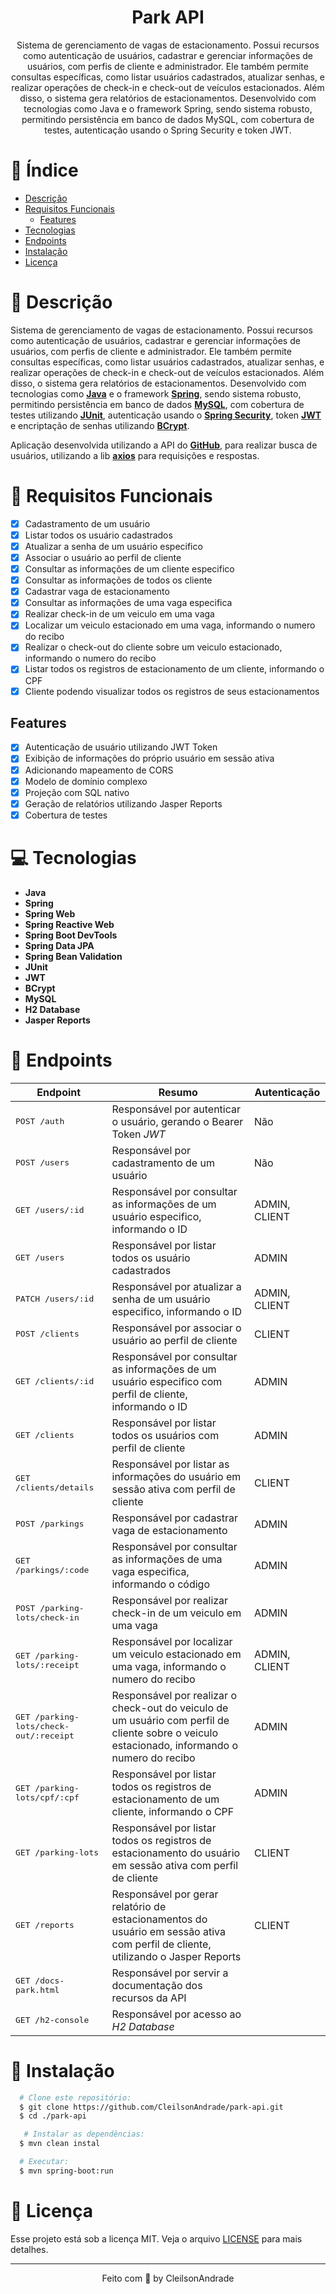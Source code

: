 <div align="center">
  <h1>Park API</h1>
  <p>Sistema de gerenciamento de vagas de estacionamento. Possui recursos como autenticação de usuários, cadastrar e gerenciar informações de usuários, com perfis de cliente e administrador. Ele também permite consultas específicas, como listar usuários cadastrados, atualizar senhas, e realizar operações de check-in e check-out de veículos estacionados. Além disso, o sistema gera relatórios de estacionamentos. Desenvolvido com tecnologias como Java e o framework Spring, sendo sistema robusto, permitindo persistência em banco de dados MySQL, com cobertura de testes, autenticação usando o Spring Security e token JWT.</p>
</div>

# 📒 Índice
* [Descrição](#descrição)
* [Requisitos Funcionais](#requisitos)
  * [Features](#features)
* [Tecnologias](#tecnologias)
* [Endpoints](#endpoints)
* [Instalação](#instalação)
* [Licença](#licença)

# 📃 <span id="descrição">Descrição</span>
Sistema de gerenciamento de vagas de estacionamento. Possui recursos como autenticação de usuários, cadastrar e gerenciar informações de usuários, com perfis de cliente e administrador. Ele também permite consultas específicas, como listar usuários cadastrados, atualizar senhas, e realizar operações de check-in e check-out de veículos estacionados. Além disso, o sistema gera relatórios de estacionamentos. Desenvolvido com tecnologias como [**Java**](https://www.java.com/) e o framework [**Spring**](https://spring.io/), sendo sistema robusto, permitindo persistência em banco de dados [**MySQL**](https://www.mysql.com/), com cobertura de testes utilizando [**JUnit**](https://junit.org/junit5/), autenticação usando o [**Spring Security**](https://spring.io/projects/spring-security), token [**JWT**](https://jwt.io/) e encriptação de senhas utilizando [**BCrypt**](https://en.wikipedia.org/wiki/Bcrypt).

Aplicação desenvolvida utilizando a API do [**GitHub**](https://docs.github.com/pt/rest/guides/getting-started-with-the-rest-api), para realizar busca de usuários, utilizando a lib [**axios**](https://github.com/axios/axios) para requisições e respostas.

# 📌 <span id="requisitos">Requisitos Funcionais</span>
- [x] Cadastramento de um usuário<br>
- [x] Listar todos os usuário cadastrados<br>
- [x] Atualizar a senha de um usuário especifico<br>
- [x] Associar o usuário ao perfil de cliente<br>
- [x] Consultar as informações de um cliente especifico<br>
- [x] Consultar as informações de todos os cliente<br>
- [x] Cadastrar vaga de estacionamento<br>
- [x] Consultar as informações de uma vaga especifica<br>
- [x] Realizar check-in de um veiculo em uma vaga<br>
- [x] Localizar um veiculo estacionado em uma vaga, informando o numero do recibo<br>
- [x] Realizar o check-out do cliente sobre um veiculo estacionado, informando o numero do recibo<br>
- [x] Listar todos os registros de estacionamento de um cliente, informando o CPF<br>
- [x] Cliente podendo visualizar todos os registros de seus estacionamentos<br>

## Features
- [x] Autenticação de usuário utilizando JWT Token<br>
- [x] Exibição de informações do próprio usuário em sessão ativa<br>
- [x] Adicionando mapeamento de CORS<br>
- [x] Modelo de domínio complexo<br>
- [x] Projeção com SQL nativo<br>
- [x] Geração de relatórios utilizando Jasper Reports<br>
- [x] Cobertura de testes<br>

# 💻 <span id="tecnologias">Tecnologias</span>
- **Java**
- **Spring**
- **Spring Web**
- **Spring Reactive Web**
- **Spring Boot DevTools**
- **Spring Data JPA**
- **Spring Bean Validation**
- **JUnit**
- **JWT**
- **BCrypt**
- **MySQL**
- **H2 Database**
- **Jasper Reports**

# 📍 <span id="endpoints">Endpoints</span>
| Endpoint               | Resumo                                          | Autenticação
|----------------------|-----------------------------------------------------|----------------------
| <kbd>POST /auth </kbd> | Responsável por autenticar o usuário, gerando o Bearer Token *JWT* | Não
| <kbd>POST /users </kbd> | Responsável por cadastramento de um usuário | Não
| <kbd>GET /users/:id </kbd> | Responsável por consultar as informações de um usuário especifico, informando o ID | ADMIN, CLIENT
| <kbd>GET /users </kbd> | Responsável por listar todos os usuário cadastrados | ADMIN
| <kbd>PATCH /users/:id </kbd> | Responsável por atualizar a senha de um usuário especifico, informando o ID | ADMIN, CLIENT
| <kbd>POST /clients </kbd> | Responsável por associar o usuário ao perfil de cliente | CLIENT
| <kbd>GET /clients/:id </kbd> | Responsável por consultar as informações de um usuário especifico com perfil de cliente, informando o ID | ADMIN
| <kbd>GET /clients </kbd> | Responsável por listar todos os usuários com perfil de cliente | ADMIN
| <kbd>GET /clients/details </kbd> | Responsável por listar as informações do usuário em sessão ativa com perfil de cliente | CLIENT
| <kbd>POST /parkings </kbd> | Responsável por cadastrar vaga de estacionamento | ADMIN
| <kbd>GET /parkings/:code </kbd> | Responsável por consultar as informações de uma vaga especifica, informando o código | ADMIN
| <kbd>POST /parking-lots/check-in </kbd> | Responsável por realizar check-in de um veiculo em uma vaga | ADMIN
| <kbd>GET /parking-lots/:receipt </kbd> | Responsável por localizar um veiculo estacionado em uma vaga, informando o numero do recibo | ADMIN, CLIENT
| <kbd>GET /parking-lots/check-out/:receipt </kbd> | Responsável por realizar o check-out do veiculo de um usuário com perfil de cliente sobre o veiculo estacionado, informando o numero do recibo | ADMIN
| <kbd>GET /parking-lots/cpf/:cpf </kbd> | Responsável por listar todos os registros de estacionamento de um cliente, informando o CPF | ADMIN
| <kbd>GET /parking-lots </kbd> | Responsável por listar todos os registros de estacionamento do usuário em sessão ativa com perfil de cliente | CLIENT
| <kbd>GET /reports</kbd> | Responsável por gerar relatório de estacionamentos do usuário em sessão ativa com perfil de cliente, utilizando o Jasper Reports | CLIENT
| <kbd>GET /docs-park.html </kbd> | Responsável por servir a documentação dos recursos da API
| <kbd>GET /h2-console </kbd> | Responsável por acesso ao *H2 Database*

# 🚀 <span id="instalação">Instalação</span>
```bash
  # Clone este repositório:
  $ git clone https://github.com/CleilsonAndrade/park-api.git
  $ cd ./park-api

   # Instalar as dependências:
  $ mvn clean instal

  # Executar:
  $ mvn spring-boot:run
```

# 📝 <span id="licença">Licença</span>
Esse projeto está sob a licença MIT. Veja o arquivo [LICENSE](LICENSE) para mais detalhes.

---

<p align="center">
  Feito com 💜 by CleilsonAndrade
</p>